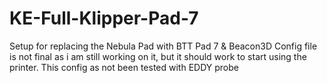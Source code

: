 # KE-Full-Klipper-Pad-7
Setup for replacing the Nebula Pad with BTT Pad 7 &amp; Beacon3D
Config file is not final as i am still working on it, but it should work to start using the printer.
This config as not been tested with EDDY probe
